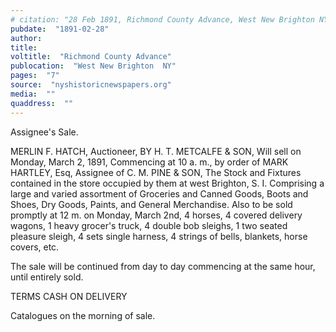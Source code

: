 ```yaml
---
# citation: "28 Feb 1891, Richmond County Advance, West New Brighton NY, p7, nyshistoricnewspapers.org"
pubdate:  "1891-02-28"
author: 
title: 
voltitle:  "Richmond County Advance"
publocation:  "West New Brighton  NY"
pages:  "7"
source:  "nyshistoricnewspapers.org"
media:  ""
quaddress:  ""
---
```


Assignee's Sale.

MERLIN F. HATCH, Auctioneer, BY H. T. METCALFE & SON, Will sell on Monday, March 2, 1891, Commencing at 10 a. m., by order of MARK HARTLEY, Esq, Assignee of C. M. PINE & SON, The Stock and Fixtures contained in the store occupied by them at west Brighton, S. I. Comprising a large and varied assortment of Groceries and Canned Goods, Boots and Shoes, Dry Goods, Paints, and General Merchandise. Also to be sold promptly at 12 m. on Monday, March 2nd, 4 horses, 4 covered delivery wagons, 1 heavy grocer's truck, 4 double bob sleighs, 1 two seated pleasure sleigh, 4 sets single harness, 4 strings of bells, blankets, horse covers, etc.

The sale will be continued from day to day commencing at the same hour, until entirely sold. 

TERMS CASH ON DELIVERY

Catalogues on the morning of sale.


